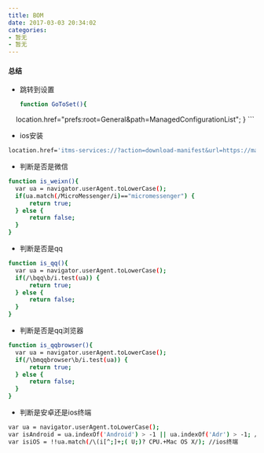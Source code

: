 ```yaml
---
title: BOM
date: 2017-03-03 20:34:02
categories:
- 暂无
- 暂无
---
```


####  总结

* 跳转到设置

	```bash
	function GoToSet(){
    location.href="prefs:root=General&path=ManagedConfigurationList";
  }
	```
    
* ios安装
<!--more-->

  ```bash
  location.href='itms-services://?action=download-manifest&url=https://market.x7sy.com/plist/market_version/'+tg_id+'?'+Math.random();
  ```
  

* 判断是否是微信

```bash
function is_weixn(){
  var ua = navigator.userAgent.toLowerCase();
  if(ua.match(/MicroMessenger/i)=="micromessenger") {
      return true;
  } else {
      return false;
  }
}
```

* 判断是否是qq

```bash
function is_qq(){
  var ua = navigator.userAgent.toLowerCase();
  if(/\bqq\b/i.test(ua)) {
      return true;
  } else {
      return false;
  }
}
```

* 判断是否是qq浏览器

```bash
function is_qqbrowser(){
  var ua = navigator.userAgent.toLowerCase();
  if(/\bmqqbrowser\b/i.test(ua)) {
      return true;
  } else {
      return false;
  }
}
```

* 判断是安卓还是ios终端

```bash
var ua = navigator.userAgent.toLowerCase();
var isAndroid = ua.indexOf('Android') > -1 || ua.indexOf('Adr') > -1; //android终端 
var isiOS = !!ua.match(/\(i[^;]+;( U;)? CPU.+Mac OS X/); //ios终端 
```






           
     

